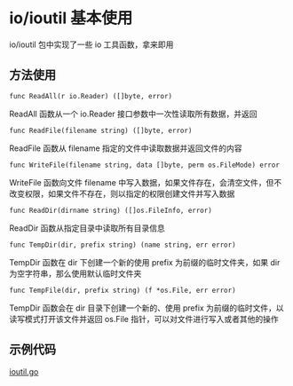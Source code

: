 # io/ioutil 基本使用

io/ioutil 包中实现了一些 io 工具函数，拿来即用

## 方法使用

`func ReadAll(r io.Reader) ([]byte, error)`

ReadAll 函数从一个 io.Reader 接口参数中一次性读取所有数据，并返回

`func ReadFile(filename string) ([]byte, error)`

ReadFile 函数从 filename 指定的文件中读取数据并返回文件的内容

`func WriteFile(filename string, data []byte, perm os.FileMode) error`

WriteFile 函数向文件 filename 中写入数据，如果文件存在，会清空文件，但不改变权限，如果文件不存在，则以指定的权限创建文件并写入数据

`func ReadDir(dirname string) ([]os.FileInfo, error)`

ReadDir 函数从指定目录中读取所有目录信息

`func TempDir(dir, prefix string) (name string, err error)`

TempDir 函数在 dir 下创建一个新的使用 prefix 为前缀的临时文件夹，如果 dir 为空字符串，那么使用默认临时文件夹

`func TempFile(dir, prefix string) (f *os.File, err error)`

TempDir 函数会在 dir 目录下创建一个新的、使用 prefix 为前缀的临时文件，以读写模式打开该文件并返回 os.File 指针，可以对文件进行写入或者其他的操作

## 示例代码

[ioutil.go](ioutil.go)
